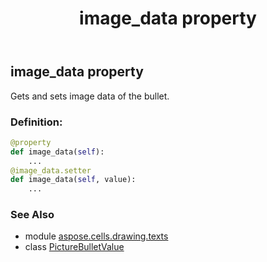 ﻿---
title: image_data property
second_title: Aspose.Cells for Python via .NET API References
description: 
type: docs
weight: 30
url: /aspose.cells.drawing.texts/picturebulletvalue/image_data/
is_root: false
---

## image_data property


Gets and sets image data of the bullet.
### Definition:
```python
@property
def image_data(self):
    ...
@image_data.setter
def image_data(self, value):
    ...
```

### See Also
* module [aspose.cells.drawing.texts](../../)
* class [PictureBulletValue](/cells/python-net/aspose.cells.drawing.texts/picturebulletvalue)
